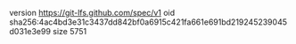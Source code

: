 version https://git-lfs.github.com/spec/v1
oid sha256:4ac4bd3e31c3437dd842bf0a6915c421fa661e691bd219245239045d031e3e99
size 5751

